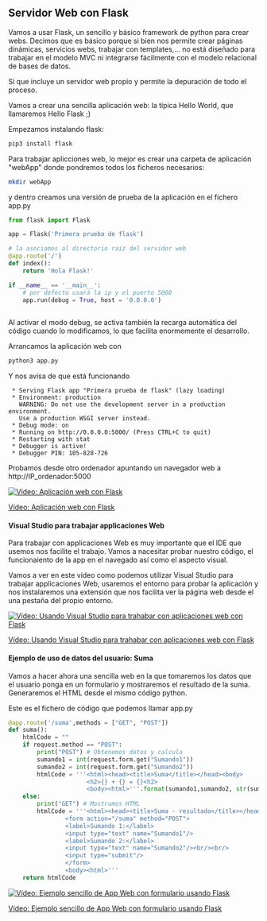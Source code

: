 ## Servidor Web con Flask

Vamos a usar Flask, un sencillo y básico framework de python para crear webs. Decimos que es básico porque si bien nos permite crear páginas dinámicas, servicios webs, trabajar con templates,... no está diseñado para trabajar en el modelo MVC ni integrarse fácilmente con el modelo relacional de bases de datos.

Sí que incluye un servidor web propio y permite la depuración de todo el proceso.

Vamos a crear una sencilla aplicación web: la típica Hello World, que llamaremos Hello Flask ;)

Empezamos instalando flask:

```sh
pip3 install flask
```

Para trabajar aplicciones web, lo mejor es crear una carpeta de aplicación "webApp" donde pondremos todos los ficheros necesarios:

```sh
mkdir webApp
```

y dentro creamos una versión de prueba de la aplicación en el fichero app.py

```python
from flask import Flask

app = Flask('Primera prueba de flask')

# la asociamos al directorio raiz del servidor web
@app.route('/') 
def index():
    return 'Hola Flask!'

if __name__ == '__main__':
    # por defecto usará la ip y el puerto 5000
    app.run(debug = True, host = '0.0.0.0') 
    

```

Al activar el modo debug, se activa también la recarga automática del código cuando lo modificamos, lo que facilita enormemente el desarrollo.

Arrancamos la aplicación web con 

```sh
python3 app.py
```

Y nos avisa de que está funcionando
```
 * Serving Flask app "Primera prueba de flask" (lazy loading)
 * Environment: production
   WARNING: Do not use the development server in a production environment.
   Use a production WSGI server instead.
 * Debug mode: on
 * Running on http://0.0.0.0:5000/ (Press CTRL+C to quit)
 * Restarting with stat
 * Debugger is active!
 * Debugger PIN: 105-828-726
```

Probamos desde otro ordenador apuntando un navegador web a http://IP_ordenador:5000

[![Vídeo: Aplicación web con Flask](https://img.youtube.com/vi/dG9qYmT20xw/0.jpg)](https://youtu.be/dG9qYmT20xw)


[Vídeo: Aplicación web con Flask](https://youtu.be/dG9qYmT20xw)

#### Visual Studio para trabajar applicaciones Web

Para trabajar con applicaciones Web es muy importante que el IDE que usemos nos facilite el trabajo. Vamos a nacesitar probar nuestro código, el funcionaiento de la app en el navegado así como el aspecto visual.

Vamos a ver en este vídeo como podemos utilizar Visual Studio para trabajar applicaciones Web, usaremos el entorno para probar la aplicación y nos instalaremos una extensión que nos facilita ver la página web desde el una pestaña del propio entorno.

[![Vídeo: Usando Visual Studio para trahabar con aplicaciones web con Flask](https://img.youtube.com/vi/MKAxLsM26J4/0.jpg)](https://youtu.be/MKAxLsM26J4)


[Vídeo: Usando Visual Studio para trahabar con aplicaciones web con Flask](https://youtu.be/MKAxLsM26J4)


#### Ejemplo de uso de datos del usuario: Suma

Vamos a hacer ahora una sencilla web en la que tomaremos los datos que el usuario ponga en un formulario y mostraremos el resultado de la suma. Generaremos el HTML desde el mismo código python.

Este es el fichero de código que podemos llamar app.py


```python
@app.route('/suma',methods = ["GET", "POST"])
def suma():
    htmlCode = ""
    if request.method == "POST":
        print("POST") # Obtenemos datos y calcula
        sumando1 = int(request.form.get("Sumando1"))
        sumando2 = int(request.form.get("Sumando2"))
        htmlCode = '''<html><head><title>Suma</title></head><body>
                      <h2>{} + {} = {}<h2>
                      <body><html>'''.format(sumando1,sumando2, str(sumando1 +sumando2))
    else:
        print("GET") # Mostramos HTML
        htmlCode = '''<html><head><title>Suma - resultado</title></head><body>
                <form action="/suma" method="POST">
                <label>Sumando 1:</label>
                <input type="text" name="Sumando1"/>
                <label>Sumando 2:</label>
                <input type="text" name="Sumando2"/><br/><br/>
                <input type="submit"/>
                </form>
                <body><html>'''
    return htmlCode

```

[![Vídeo: Ejemplo sencillo de App Web con formulario usando  Flask](https://img.youtube.com/vi/wKHczqiOIyU/0.jpg)](https://youtu.be/wKHczqiOIyU)

[Vídeo: Ejemplo sencillo de App Web con formulario usando  Flask](https://youtu.be/wKHczqiOIyU)



